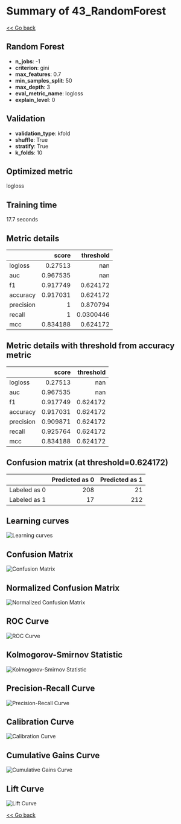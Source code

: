 # Summary of 43_RandomForest

[<< Go back](../README.md)


## Random Forest
- **n_jobs**: -1
- **criterion**: gini
- **max_features**: 0.7
- **min_samples_split**: 50
- **max_depth**: 3
- **eval_metric_name**: logloss
- **explain_level**: 0

## Validation
 - **validation_type**: kfold
 - **shuffle**: True
 - **stratify**: True
 - **k_folds**: 10

## Optimized metric
logloss

## Training time

17.7 seconds

## Metric details
|           |    score |   threshold |
|:----------|---------:|------------:|
| logloss   | 0.27513  | nan         |
| auc       | 0.967535 | nan         |
| f1        | 0.917749 |   0.624172  |
| accuracy  | 0.917031 |   0.624172  |
| precision | 1        |   0.870794  |
| recall    | 1        |   0.0300446 |
| mcc       | 0.834188 |   0.624172  |


## Metric details with threshold from accuracy metric
|           |    score |   threshold |
|:----------|---------:|------------:|
| logloss   | 0.27513  |  nan        |
| auc       | 0.967535 |  nan        |
| f1        | 0.917749 |    0.624172 |
| accuracy  | 0.917031 |    0.624172 |
| precision | 0.909871 |    0.624172 |
| recall    | 0.925764 |    0.624172 |
| mcc       | 0.834188 |    0.624172 |


## Confusion matrix (at threshold=0.624172)
|              |   Predicted as 0 |   Predicted as 1 |
|:-------------|-----------------:|-----------------:|
| Labeled as 0 |              208 |               21 |
| Labeled as 1 |               17 |              212 |

## Learning curves
![Learning curves](learning_curves.png)
## Confusion Matrix

![Confusion Matrix](confusion_matrix.png)


## Normalized Confusion Matrix

![Normalized Confusion Matrix](confusion_matrix_normalized.png)


## ROC Curve

![ROC Curve](roc_curve.png)


## Kolmogorov-Smirnov Statistic

![Kolmogorov-Smirnov Statistic](ks_statistic.png)


## Precision-Recall Curve

![Precision-Recall Curve](precision_recall_curve.png)


## Calibration Curve

![Calibration Curve](calibration_curve_curve.png)


## Cumulative Gains Curve

![Cumulative Gains Curve](cumulative_gains_curve.png)


## Lift Curve

![Lift Curve](lift_curve.png)



[<< Go back](../README.md)
